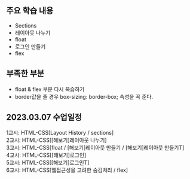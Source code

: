 ## 주요 학습 내용

* Sections
* 레이아웃 나누기
* float
* 로그인 만들기
* flex


## 부족한 부분
* float & flex 부분 다시 복습하기
* border값을 줄 경우 box-sizing: border-box; 속성을 꼭 준다.


## 2023.03.07 수업일정

1교시: HTML-CSS[Layout History / sections] <br >
2교시: HTML-CSS[[해보기]레이아웃 나누기] <br >
3교시: HTML-CSS[float / [해보기]레이아웃 만들기 / [해보기]레이아웃 만들기T] <br >
4교시: HTML-CSS[[해보기]로그인] <br >
5교시: HTML-CSS[[해보기]로그인T] <br >
6교시: HTML-CSS[웹접근성을 고려한 숨김처리 / flex] <br >
